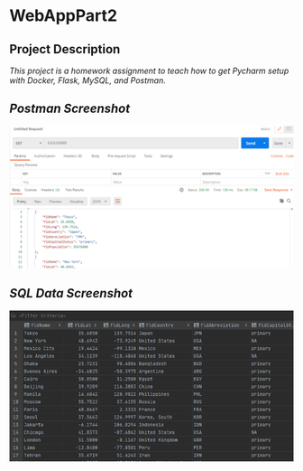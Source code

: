 # WebAppPart2

## Project Description

*This project is a homework assignment to teach how to get Pycharm setup with Docker, Flask, MySQL, and Postman.*

## *Postman Screenshot*

![postman request output](screenshots/postman.png)

## *SQL Data Screenshot*

![pycharm data query](screenshots/query.png)

